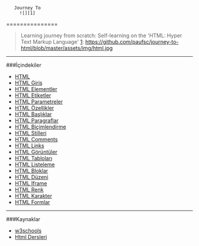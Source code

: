        Journey To
         ![][1]

===============

>Learning journey from scratch: Self-learning on the 'HTML: Hyper Text Markup Language' 
[1]: https://github.com/paufsc/journey-to-html/blob/master/assets/img/html.jpg


-------------------
###İçindekiler

* [HTML]() 
* [HTML Giriş]()
* [HTML Elementler]()
* [HTML Etiketler]()
* [HTML Parametreler]()
* [HTML Özellikler]()
* [HTML Başlıklar]()
* [HTML Paragraflar]()
* [HTML Biçimlendirme]()
* [HTML Stilleri]()
* [HTML Comments]()
* [HTML Links]()
* [HTML Görüntüler]()
* [HTML Tabloları]()
* [HTML Listeleme]()
* [HTML Bloklar]()
* [HTML Düzeni]()
* [HTML Iframe]()
* [HTML Renk]()
* [HTML Karakter]()
* [HTML Formlar]()


-----------------------
###Kaynaklar

* [w3schools](http://www.w3schools.com/html/)
* [Html Dersleri](http://www.htmldersleri.org/)




[1]: https://github.com/paufsc/journey-to-html/blob/master/assets/img/html.jpg
